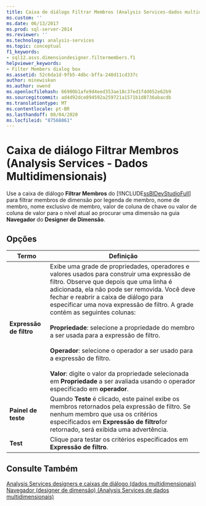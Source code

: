 ```yaml
---
title: Caixa de diálogo Filtrar Membros (Analysis Services-dados multidimensionais) | Microsoft Docs
ms.custom: ''
ms.date: 06/13/2017
ms.prod: sql-server-2014
ms.reviewer: ''
ms.technology: analysis-services
ms.topic: conceptual
f1_keywords:
- sql12.asvs.dimensiondesigner.filtermembers.f1
helpviewer_keywords:
- Filter Members dialog box
ms.assetid: 52c6da1d-9fb5-4dbc-bffa-248d11cd337c
author: minewiskan
ms.author: owend
ms.openlocfilehash: 66980b1afe9d4eed353ae18c37ed1fdd052e62b9
ms.sourcegitcommit: ad4d92dce894592a259721a1571b1d8736abacdb
ms.translationtype: MT
ms.contentlocale: pt-BR
ms.lasthandoff: 08/04/2020
ms.locfileid: "87568861"
---
```

# <a name="filter-members-dialog-box-analysis-services---multidimensional-data"></a>Caixa de diálogo Filtrar Membros (Analysis Services - Dados Multidimensionais)
  Use a caixa de diálogo **Filtrar Membros** do [!INCLUDE[ssBIDevStudioFull](../includes/ssbidevstudiofull-md.md)] para filtrar membros de dimensão por legenda de membro, nome de membro, nome exclusivo de membro, valor de coluna de chave ou valor de coluna de valor para o nível atual ao procurar uma dimensão na guia **Navegador** do **Designer de Dimensão**.  
  
## <a name="options"></a>Opções  
  
|Termo|Definição|  
|----------|----------------|  
|**Expressão de filtro**|Exibe uma grade de propriedades, operadores e valores usados para construir uma expressão de filtro. Observe que depois que uma linha é adicionada, ela não pode ser removida. Você deve fechar e reabrir a caixa de diálogo para especificar uma nova expressão de filtro. A grade contém as seguintes colunas:<br /><br /> **Propriedade**: selecione a propriedade do membro a ser usada para a expressão de filtro.<br /><br /> **Operador**: selecione o operador a ser usado para a expressão de filtro.<br /><br /> **Valor**: digite o valor da propriedade selecionada em **Propriedade** a ser avaliada usando o operador especificado em **operador**.|  
|**Painel de teste**|Quando **Teste** é clicado, este painel exibe os membros retornados pela expressão de filtro. Se nenhum membro que usa os critérios especificados em **Expressão de filtro**for retornado, será exibida uma advertência.|  
|**Test**|Clique para testar os critérios especificados em **Expressão de filtro**.|  
  
## <a name="see-also"></a>Consulte Também  
 [Analysis Services designers e caixas de diálogo &#40;dados multidimensionais&#41;](analysis-services-designers-and-dialog-boxes-multidimensional-data.md)   
 [Navegador &#40;designer de dimensão&#41; &#40;Analysis Services de dados multidimensionais&#41;](browser-dimension-designer-analysis-services-multidimensional-data.md)  
  
  
